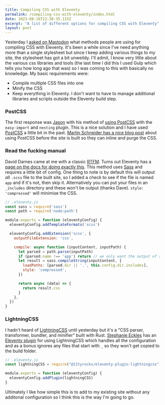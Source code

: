 ```yaml
---
title: Compiling CSS with Eleventy
permalink: /compiling-css-with-eleventy/index.html
date: 2023-08-16T12:30:35.115Z
excerpt: "A list of different options for compiling CSS with Eleventy"
layout: post
---
```


Yesterday I [asked on Mastodon](https://social.lol/@robb/110894030545897361) what methods people are using for compiling CSS with Eleventy. It's been a while since I've need anything more than a single stylesheet but since I keep adding various things to my site, the stylesheet has got a bit unweildy. I'll admit, I know very little about the various css libraries and tools (the last time I did this I used Gulp which tells you how long ago that was) so I was coming to this with basically no knowledge. My basic requirements were:

- Compile multiple CSS files into one
- Minify the CSS
- Keep everything in Eleventy. I don't want to have to manage additional libraries and scripts outside the Eleventy build step.

### PostCSS

The first response was [Jason](https://social.lol/@jgarber@mastodon.cc/110894115168581629) with his method of [using PostCSS](https://github.com/jgarber623/refresh-dc.org/blob/main/lib/plugins/postcss.js) with the `easy-import` and `nesting` plugin. This is a nice solution and I have used [PostCSS](https://postcss.org) a little bit in the past. [Martin Schneider has a nice blog post](https://martinschneider.me/articles/generating-css-with-postcss-and-eleventy-before/) about using PostCSS before the site is built so they can inline and purge the CSS.

### Read the fucking manual

David Darnes came at me with a classic [RTFM](https://en.wikipedia.org/wiki/RTFM). Turns out Eleventy has a [page on the docs for doing exactly this](https://www.11ty.dev/docs/languages/custom/#example-add-sass-support-to-eleventy). This method uses [Sass](https://www.npmjs.com/package/sass) and requires a little bit of config. One thing to note is by default this will output _all_ `.scss` file to the built site, so I added a check to see if the file is named `app` and if it's not, then skip it. Alternatively you can put your files in an `_includes` directory and these won't be output (thanks Dave). `style: 'compressed'` will minimise the CSS.

```js
// .eleventy.js
const sass = require('sass')
const path = require('node:path')

module.exports = function (eleventyConfig) {
  eleventyConfig.addTemplateFormats('scss')

  eleventyConfig.addExtension('scss', {
    outputFileExtension: 'css',

    compile: async function (inputContent, inputPath) {
      let parsed = path.parse(inputPath)
      if (parsed.name !== 'app') return // we only want the output of app.scss
      let result = sass.compileString(inputContent, {
        loadPaths: [parsed.dir || '.', this.config.dir.includes],
        style: 'compressed',
      })

      return async (data) => {
        return result.css
      }
    },
  })
}
```

### LightningCSS

I hadn't heard of [LightningCSS](https://lightningcss.dev) until yesterday but it's a "CSS parser, transformer, bundler, and minifier" built with Rust. [Stephanie Eckles](https://thinkdobecreate.com/) has an [Eleventy plugin](https://github.com/5t3ph/eleventy-plugin-lightningcss) for using LightningCSS which handles all the configuration and as a bonus ignores any files that start with `_` so they won't get copied to the build folder.

```js
// .eleventy.js
const lightningCSS = require("@11tyrocks/eleventy-plugin-lightningcss")

module.exports = function (eleventyConfig) {
  eleventyConfig.addPlugin(lightningCSS)
}
```

Ultimately I like how simple this is to add to my existing site without any additonal configuration so I think this is the way I'm going to go.